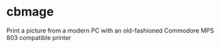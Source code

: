 # cbmage
Print a picture from a modern PC with an old-fashioned Commodore MPS 803 compatible printer
